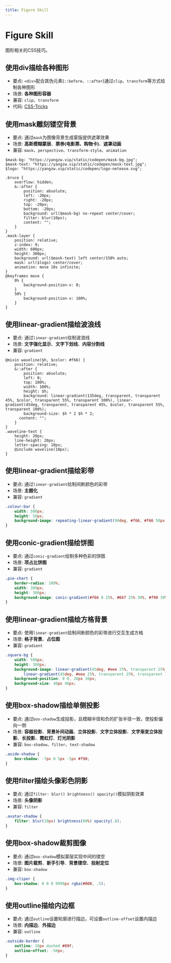 ```yaml
---
title: Figure Skill
---
```


# Figure Skill
图形相关的CSS技巧。

## 使用div描绘各种图形
* 要点: `<div>`配合其伪元素(`::before`、`::after`)通过`clip`、`transform`等方式绘制各种图形
* 场景: **各种图形容器**
* 兼容: `clip`、`transform`
* 代码: [CSS-Tricks](https://css-tricks.com/the-shapes-of-css/)

## 使用mask雕刻镂空背景
* 要点: 通过`mask`为图像背景生成蒙版提供遮罩效果
* 场景: **高斯模糊蒙层**、**票券(电影票、购物卡)**、**遮罩动画**
* 兼容: `mask`、`perspective`、`transform-style`、`animation`

```less
$mask-bg: "https://yangzw.vip/static/codepen/mask-bg.jpg";
$mask-text: "https://yangzw.vip/static/codepen/mask-text.jpg";
$logo: "https://yangzw.vip/static/codepen/logo-netease.svg";

.bruce {
    overflow: hidden;
    &::after {
        position: absolute;
        left: -20px;
        right: -20px;
        top: -20px;
        bottom: -20px;
        background: url($mask-bg) no-repeat center/cover;
        filter: blur(10px);
        content: "";
    }
}
.mask-layer {
    position: relative;
    z-index: 9;
    width: 600px;
    height: 300px;
    background: url($mask-text) left center/150% auto;
    mask: url($logo) center/cover;
    animation: move 10s infinite;
}
@keyframes move {
    0% {
        background-position-x: 0;
    }
    50% {
        background-position-x: 100%;
    }
}
```

## 使用linear-gradient描绘波浪线
* 要点: 通过`linear-gradient`绘制波浪线
* 场景: **文字强化显示**、**文字下划线**、**内容分割线**
* 兼容: `gradient`

```less
@mixin waveline($h, $color: #f66) {
    position: relative;
    &::after {
        position: absolute;
        left: 0;
        top: 100%;
        width: 100%;
        height: $h;
        background: linear-gradient(135deg, transparent, transparent 45%, $color, transparent 55%, transparent 100%), linear-gradient(45deg, transparent, transparent 45%, $color, transparent 55%, transparent 100%);
        background-size: $h * 2 $h * 2;
      content: "";
    }
}
.waveline-text {
    height: 20px;
    line-height: 20px;
    letter-spacing: 10px;
    @include waveline(10px);
}
```

## 使用linear-gradient描绘彩带
* 要点: 通过`linear-gradient`绘制间断颜色的彩带
* 场景: **主题化**
* 兼容: `gradient`

```css
.colour-bar {
    width: 500px;
    height: 50px;
    background-image: repeating-linear-gradient(90deg, #f66, #f66 50px, #66f 50px, #66f 100px);
}
```

## 使用conic-gradient描绘饼图
* 要点: 通过`conic-gradient`绘制多种色彩的饼图
* 场景: **项占比饼图**
* 兼容: `gradient`

```css
.pie-chart {
    border-radius: 100%;
    width: 300px;
    height: 300px;
    background-image: conic-gradient(#f66 0 25%, #66f 25% 30%, #f90 30% 55%, #09f 55% 70%, #3c9 70% 100%);
}
```

## 使用linear-gradient描绘方格背景
* 要点: 使用`linear-gradient`绘制间断颜色的彩带进行交互生成方格
* 场景: **格子背景**、**占位图**
* 兼容: `gradient`

```css
.square-bg {
    width: 500px;
    height: 300px;
    background-image: linear-gradient(45deg, #eee 25%, transparent 25%, transparent 75%, #eee 75%),
        linear-gradient(45deg, #eee 25%, transparent 25%, transparent 75%, #eee 75%);
    background-position: 0 0, 20px 20px;
    background-size: 40px 40px;
}
```

## 使用box-shadow描绘单侧投影
* 要点: 通过`box-shadow`生成投影，且模糊半径和负的扩张半径一致，使投影偏向一侧
* 场景: **容器投影**、**背景补间动画**、**立体投影**、**文字立体投影**、**文字渐变立体投影**、**长投影**、**霓虹灯**、**灯光阴影**
* 兼容: `box-shadow`、`filter`、`text-shadow`

```css
.aside-shadow {
    box-shadow: -7px 0 5px -5px #f90;
}
```

## 使用filter描绘头像彩色阴影
* 要点: 通过`filter: blur() brightness() opacity()`模拟阴影效果
* 场景: **头像阴影**
* 兼容: `filter`

```css
.avatar-shadow {
    filter: blur(10px) brightness(80%) opacity(.8);
}
```

## 使用box-shadow裁剪图像
* 要点: 通过`box-shadow`模拟蒙层实现中间的镂空
* 场景: **图片裁剪**、**新手引导**、**背景镂空**、**投射定位**
* 兼容: `box-shadow`

```css
.img-cliper {
    box-shadow: 0 0 0 9999px rgba(#000, .5);
}
```

## 使用outline描绘内边框
* 要点: 通过`outline`设置轮廓进行描边，可设置`outline-offset`设置内描边
* 场景: **内描边**、**外描边**
* 兼容: `outline`

```css
.outside-border {
    outline: 10px dashed #09f;
    outline-offset: -50px;
}
```